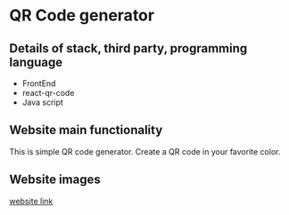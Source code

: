 # QR Code generator

## Details of stack, third party, programming language
- FrontEnd
- react-qr-code
- Java script

## Website main functionality
This is simple QR code generator. Create a QR code in your favorite color.

## Website images

<a href="https://qr-web-app.netlify.app/" target="_blank">website link</a>